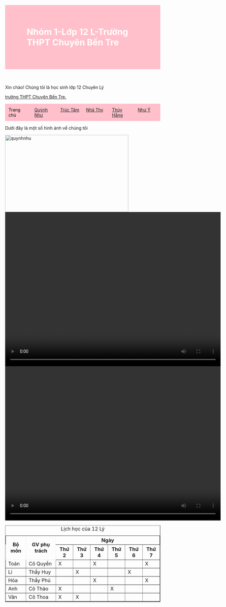 <html>
    <style>
        h1 {color : white;
	background-color: pink;
	border : 70px solid pink
	}
        .container {
        display: flex;
	background-color: pink; 
        }
        .item {
            flex: 1;
            border: 1px solid pink;
            padding: 10px;
	    color: black;
        }
    </style>
<body>
  <h1>Nhóm 1-Lớp 12 L-Trường THPT Chuyên Bến Tre </h1>
  <p>Xin chào! Chúng tôi là học sinh lớp 12 Chuyên Lý</p>
<p><a href="https://thptchuyenbentre.edu.vn/"> trường THPT Chuyên Bến Tre.</a></p>
   <title>Bố cục ngang</title>
    <div class="container">
        <div class="item">Trang chủ </div>
        <div class="item"><a href="qnhu.html">Quỳnh Như</a></div>
        <div class="item"><a href="ttam.html">Trúc Tâm</a></div>
        <div class="item"><a href="nthy.html">Nhã Thy</a></div>
	<div class="item"><a href="thang.html">Thúy Hằng</a></div>
	<div class="item"><a href="ny.html">Như Ý</a></div>
    </div>
<table border="1">
 <caption>Lịch học của 12 Lý</caption>
 <tr style="border:1px solid">
    	<th rowspan="2">Bộ môn</th>
        <th rowspan="2">GV phụ trách</th>
        <th colspan="6">Ngày</th>
 </tr>
   <tr>
    	<th>Thứ 2</th>
        <th>Thứ 3</th>
        <th>Thứ 4</th>
        <th>Thứ 5</th>
        <th>Thứ 6</th>
        <th>Thứ 7</th>
   </tr>
   <tr>
    	<td>Toán</td>
        <td>Cô Quyền</td>
        <td>X</td>
        <td></td>
        <td>X</td>
        <td></td>
        <td></td>
        <td>X</td>
   </tr>
   <tr>
    	<td>Lí</td>
        <td>Thầy Huy</td>
        <td></td>
        <td>X</td>
        <td></td>
        <td></td>
        <td>X</td>
        <td></td>
   </tr>
   <tr>
    	<td>Hóa</td>
        <td>Thầy Phú</td>
        <td></td>
        <td></td>
        <td>X</td>
        <td></td>
        <td></td>
        <td>X</td>
   </tr>
   <tr>
    	<td>Anh</td>
        <td>Cô Thảo</td>
        <td>X</td>
        <td></td>
        <td></td>
        <td>X</td>
        <td></td>
        <td></td>
   </tr>
   <tr>
    	<td>Văn</td>
        <td>Cô Thoa</td>
        <td>X</td>
        <td>X</td>
        <td></td>
        <td></td>
        <td></td>
        <td></td>
   </tr>
<p>Dưới đây là một số hình ảnh về chúng tôi</p>
<img width="400" height="250" alt="quynhnhu" src="https://github.com/user-attachments/assets/dfe5084a-285b-4dfc-8d8d-a270ddb55299">
<video src="video/lop.mp4" width="700" height="500" alt="3"></video>
<video src="video/12l.mp4" width="700" height="500" alt="3"><video>
<h2>Hãy để chúng tôi biết thêm về sở thích của bạn</h2>
  <form>
    <fieldset>
	<label for="hoten">Họ và tên</label>
	<input id="hoten" type="text"><br/><br/>
	<label for="ngaysinh">Ngày sinh</label>
	<input id="ngaysinh" type="date"><br/><br/>
	<label for="Gioitinh">Giới tính</label>
	<input type="radio" name="gioitinh" value="Nam">Nam
	<input type="radio" name="gioitinh" value="Nu">Nữ<br/><br/>
	<label for="monan">Món ăn yêu thích</label><br/>
	<input type="checkbox" name="monan" value="Com">Cơm
	<input type="checkbox" name="monan" value="Bun">Bún
	<input type="checkbox" name="monan" value="Banhmi">Bánh mì<br/><br/> <label for="thich">Thích</label>
	<select id="thich" name="Thích">
	<option value="anvat">Ăn vặt</option>
	<option value="monlau">Món lẩu</option>
	<option value="monnuong">Món nướng</option>
	<option value="cacloainuoc">Các loại nước</option>
	</select><br/><br/>
	<input type="submit" value="Gửi thông tin">
   </fieldset>
</body>
</html>
